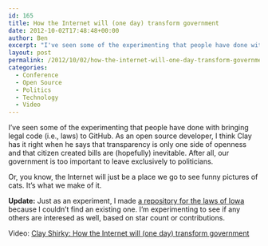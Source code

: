 ```yaml
---
id: 165
title: How the Internet will (one day) transform government
date: 2012-10-02T17:48:48+00:00
author: Ben
excerpt: "I've seen some of the experimenting that people have done with bringing legal code (i.e., laws) to GitHub.  As an open source developer, I think Clay has it right when he says that transparency is only one side of openness and that citizen created bills are (hopefully) inevitable.  After all, our government is too important to leave exclusively to politicians."
layout: post
permalink: /2012/10/02/how-the-internet-will-one-day-transform-government/
categories:
  - Conference
  - Open Source
  - Politics
  - Technology
  - Video
---
```

I&#8217;ve seen some of the experimenting that people have done with bringing legal code (i.e., laws) to GitHub. As an open source developer, I think Clay has it right when he says that transparency is only one side of openness and that citizen created bills are (hopefully) inevitable. After all, our government is too important to leave exclusively to politicians.

Or, you know, the Internet will just be a place we go to see funny pictures of cats. It&#8217;s what we make of it.

**Update:** Just as an experiment, I made [a repository for the laws of Iowa](https://github.com/icruby/code-of-iowa) because I couldn&#8217;t find an existing one. I&#8217;m experimenting to see if any others are interesed as well, based on star count or contributions.

Video: [Clay Shirky: How the Internet will (one day) transform government](http://www.ted.com/talks/clay_shirky_how_the_internet_will_one_day_transform_government.html)